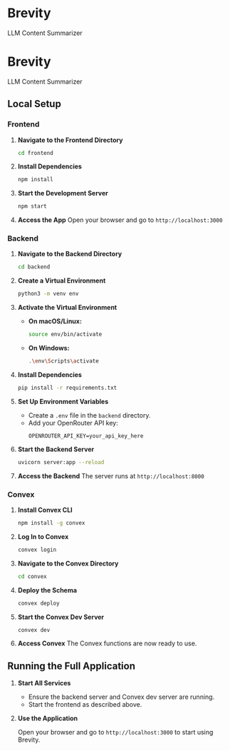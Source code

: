 # Brevity
LLM Content Summarizer

# Brevity
LLM Content Summarizer

## Local Setup

### Frontend

1. **Navigate to the Frontend Directory**

   ```bash
   cd frontend
   ```
2. **Install Dependencies**

   ```bash
   npm install
   ```
3. **Start the Development Server**

   ```bash
   npm start
   ```
4. **Access the App**
   Open your browser and go to `http://localhost:3000`

### Backend

1. **Navigate to the Backend Directory**

   ```bash
   cd backend
   ```
2. **Create a Virtual Environment**

   ```bash
   python3 -m venv env
   ```
3. **Activate the Virtual Environment**
   - **On macOS/Linux:**

     ```bash
     source env/bin/activate
     ```
   - **On Windows:**

     ```bash
     .\env\Scripts\activate
     ```
4. **Install Dependencies**

   ```bash
   pip install -r requirements.txt
   ```
5. **Set Up Environment Variables**

   - Create a `.env` file in the `backend` directory.
   - Add your OpenRouter API key:
     ```
     OPENROUTER_API_KEY=your_api_key_here
     ```
6. **Start the Backend Server**

   ```bash
   uvicorn server:app --reload
   ```
7. **Access the Backend**
   The server runs at `http://localhost:8000`

### Convex

1. **Install Convex CLI**

   ```bash
   npm install -g convex
   ```
2. **Log In to Convex**

   ```bash
   convex login
   ```
3. **Navigate to the Convex Directory**

   ```bash
   cd convex
   ```
4. **Deploy the Schema**

   ```bash
   convex deploy
   ```
5. **Start the Convex Dev Server**

   ```bash
   convex dev
   ```
6. **Access Convex**
   The Convex functions are now ready to use.

## Running the Full Application

1. **Start All Services**

   - Ensure the backend server and Convex dev server are running.
   - Start the frontend as described above.

2. **Use the Application**

   Open your browser and go to `http://localhost:3000` to start using Brevity.
